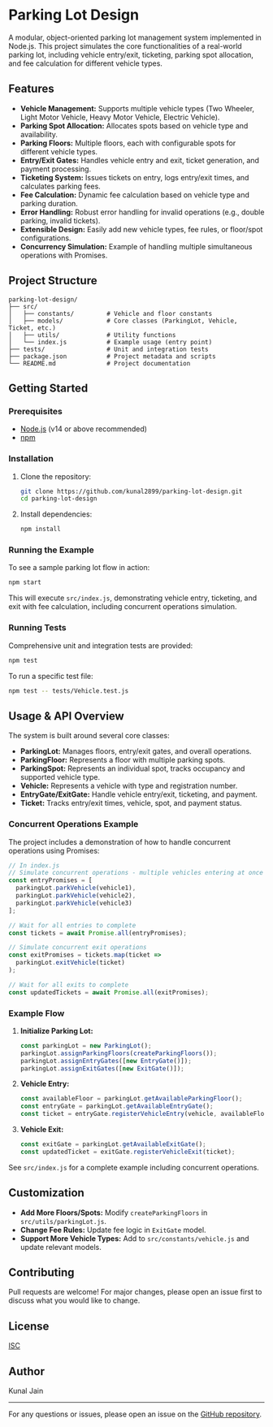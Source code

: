 # Parking Lot Design

A modular, object-oriented parking lot management system implemented in Node.js. This project simulates the core functionalities of a real-world parking lot, including vehicle entry/exit, ticketing, parking spot allocation, and fee calculation for different vehicle types.

## Features

- **Vehicle Management:** Supports multiple vehicle types (Two Wheeler, Light Motor Vehicle, Heavy Motor Vehicle, Electric Vehicle).
- **Parking Spot Allocation:** Allocates spots based on vehicle type and availability.
- **Parking Floors:** Multiple floors, each with configurable spots for different vehicle types.
- **Entry/Exit Gates:** Handles vehicle entry and exit, ticket generation, and payment processing.
- **Ticketing System:** Issues tickets on entry, logs entry/exit times, and calculates parking fees.
- **Fee Calculation:** Dynamic fee calculation based on vehicle type and parking duration.
- **Error Handling:** Robust error handling for invalid operations (e.g., double parking, invalid tickets).
- **Extensible Design:** Easily add new vehicle types, fee rules, or floor/spot configurations.
- **Concurrency Simulation:** Example of handling multiple simultaneous operations with Promises.

## Project Structure

```
parking-lot-design/
├── src/
│   ├── constants/         # Vehicle and floor constants
│   ├── models/            # Core classes (ParkingLot, Vehicle, Ticket, etc.)
│   ├── utils/             # Utility functions
│   └── index.js           # Example usage (entry point)
├── tests/                 # Unit and integration tests
├── package.json           # Project metadata and scripts
└── README.md              # Project documentation
```

## Getting Started

### Prerequisites
- [Node.js](https://nodejs.org/) (v14 or above recommended)
- [npm](https://www.npmjs.com/)

### Installation
1. Clone the repository:
   ```bash
   git clone https://github.com/kunal2899/parking-lot-design.git
   cd parking-lot-design
   ```
2. Install dependencies:
   ```bash
   npm install
   ```

### Running the Example
To see a sample parking lot flow in action:
```bash
npm start
```
This will execute `src/index.js`, demonstrating vehicle entry, ticketing, and exit with fee calculation, including concurrent operations simulation.

### Running Tests
Comprehensive unit and integration tests are provided:
```bash
npm test
```
To run a specific test file:
```bash
npm test -- tests/Vehicle.test.js
```

## Usage & API Overview

The system is built around several core classes:
- **ParkingLot:** Manages floors, entry/exit gates, and overall operations.
- **ParkingFloor:** Represents a floor with multiple parking spots.
- **ParkingSpot:** Represents an individual spot, tracks occupancy and supported vehicle type.
- **Vehicle:** Represents a vehicle with type and registration number.
- **EntryGate/ExitGate:** Handle vehicle entry/exit, ticketing, and payment.
- **Ticket:** Tracks entry/exit times, vehicle, spot, and payment status.

### Concurrent Operations Example

The project includes a demonstration of how to handle concurrent operations using Promises:

```javascript
// In index.js
// Simulate concurrent operations - multiple vehicles entering at once
const entryPromises = [
  parkingLot.parkVehicle(vehicle1),
  parkingLot.parkVehicle(vehicle2),
  parkingLot.parkVehicle(vehicle3)
];

// Wait for all entries to complete
const tickets = await Promise.all(entryPromises);

// Simulate concurrent exit operations
const exitPromises = tickets.map(ticket => 
  parkingLot.exitVehicle(ticket)
);

// Wait for all exits to complete
const updatedTickets = await Promise.all(exitPromises);
```

### Example Flow
1. **Initialize Parking Lot:**
   ```javascript
   const parkingLot = new ParkingLot();
   parkingLot.assignParkingFloors(createParkingFloors());
   parkingLot.assignEntryGates([new EntryGate()]);
   parkingLot.assignExitGates([new ExitGate()]);
   ```

2. **Vehicle Entry:**
   ```javascript
   const availableFloor = parkingLot.getAvailableParkingFloor();
   const entryGate = parkingLot.getAvailableEntryGate();
   const ticket = entryGate.registerVehicleEntry(vehicle, availableFloor);
   ```

3. **Vehicle Exit:**
   ```javascript
   const exitGate = parkingLot.getAvailableExitGate();
   const updatedTicket = exitGate.registerVehicleExit(ticket);
   ```

See `src/index.js` for a complete example including concurrent operations.

## Customization
- **Add More Floors/Spots:** Modify `createParkingFloors` in `src/utils/parkingLot.js`.
- **Change Fee Rules:** Update fee logic in `ExitGate` model.
- **Support More Vehicle Types:** Add to `src/constants/vehicle.js` and update relevant models.

## Contributing
Pull requests are welcome! For major changes, please open an issue first to discuss what you would like to change.

## License
[ISC](LICENSE)

## Author
Kunal Jain

---
For any questions or issues, please open an issue on the [GitHub repository](https://github.com/kunal2899/parking-lot-design).
